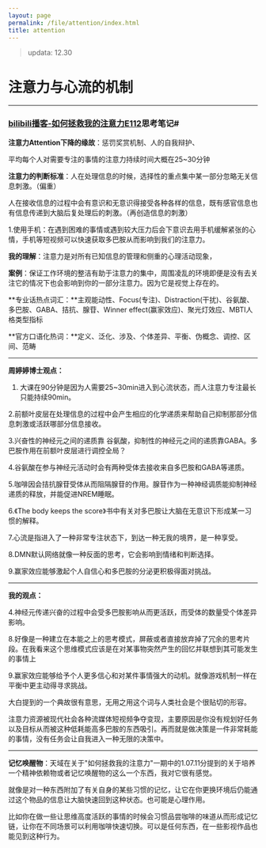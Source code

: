 ```yaml
---
layout: page
permalink: /file/attention/index.html
title: attention
---
```

> updata: 12.30 

# 注意力与心流的机制
---

### [bilibili播客-如何拯救我的注意力E112](https://b23.tv/0GDVkNm)思考笔记#

**注意力Attention下降的缘故**：惩罚奖赏机制、人的自我辩护、

平均每个人对需要专注的事情的注意力持续时间大概在25~30分钟

**注意力的判断标准**：人在处理信息的时候，选择性的重点集中某一部分忽略无关信息刺激。（偏重）

人在接收信息的过程中会有意识和无意识得接受各种各样的信息，既有感官信息也有信息传递到大脑后复处理后的刺激。（再创造信息的刺激）

1.使用手机：在遇到困难的事情或遇到较大压力后会下意识去用手机缓解紧张的心情，手机等短视频可以快速获取多巴胺从而影响到我们的注意力。

**我的理解**：注意力是对所有已知信息的管理和侧重的心理活动现象，

**案例**：保证工作环境的整洁有助于注意力的集中，周围凌乱的环境即便是没有去关注它的情况下也会影响到你的一部分注意力。因为它是视觉上存在的。

**专业话热点词汇：**主观能动性、Focus(专注)、Distraction(干扰)、谷氨酸、多巴胺、GABA、拮抗、腺苷、Winner effect(赢家效应)、聚光灯效应、MBTI人格类型指标  

**官方口语化热词：**定义、泛化、涉及、个体差异、平衡、伪概念、调控、区间、范畴

---

**周婷婷博士观点：**

1. 大课在90分钟是因为人需要25~30min进入到心流状态，而人注意力专注最长只能持续90min。

2.前额叶皮层在处理信息的过程中会产生相应的化学递质来帮助自己抑制那部分信息刺激或活跃哪部分信息接收。

3.兴奋性的神经元之间的递质靠 谷氨酸，抑制性的神经元之间的递质靠GABA。多巴胺作用在前额叶皮层进行调控全局？

4.谷氨酸在参与神经元活动时会有两种受体去接收来自多巴胺和GABA等递质。

5.咖啡因会拮抗腺苷受体从而阻隔腺苷的作用。腺苷作为一种神经调质能抑制神经递质的释放，并能促进NREM睡眠。

6.《The body keeps the score》书中有关对多巴胺让大脑在无意识下形成某一习惯的解释。

7.心流是指进入了一种非常专注状态下，到达一种无我的境界，是一种享受。  

8.DMN默认网络就像一种反面的思考，它会影响到情绪和判断选择。

9.赢家效应能够激起个人自信心和多巴胺的分泌更积极得面对挑战。

---

**我的观点：**

4.神经元传递兴奋的过程中会受多巴胺影响从而更活跃，而受体的数量受个体差异影响。

8.好像是一种建立在本能之上的思考模式，屏蔽或者直接放弃掉了冗余的思考片段。在我看来这个思维模式应该是在对某事物突然产生的回忆并联想到其可能发生的事情上

9.赢家效应能够给予个人更多信心和对某件事情强大的动机。就像游戏机制一样在平衡中更主动得寻求挑战。

大白提到的一个典故很有意思，无用之用这个词与人类社会是个很贴切的形容。

注意力资源被现代社会各种流媒体短视频争夺变现，主要原因是你没有规划好任务以及目标从而被这种低耗能高多巴胺的东西吸引。再而就是做决策是一件非常耗能的事情，没有任务会让自我进入一种无限的决策中。

---

**记忆唤醒物**：天域在关于"如何拯救我的注意力"一期中的1.07.11分提到的关于培养一个精神依赖物或者记忆唤醒物的这么一个东西，我对它很有感觉。

就像是对一种东西附加了有关自身的某些习惯的记忆，让它在你更换环境后仍能通过这个物品的信息让大脑快速回到这种状态。也可能是心理作用。

比如你在做一些让思维高度活跃的事情的时候会习惯品尝咖啡的味道从而形成记忆链，让你在不同场景可以利用咖啡快速切换。可以是任何东西，在一些影视作品也能见到这种行为。